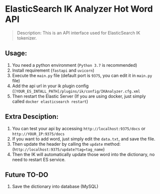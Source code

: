 # ElasticSearch IK Analyzer Hot Word API

> Description: This is an API interface used for ElasticSearch IK tokenizer.

## Usage:

1. You need a python environment (`Python 3.7` is recommended)
2. Install requirement (`fastapi` and `uvicorn`)
3. Execute the `main.py` file (default port is `9375`, you can edit it in `main.py` file)
4. Add the api url in your ik plugin config (`[YOUR_ES_INTALL_PATH]/plugins/ik/config/IKAnalyzer.cfg.xml`
5. Then restart the Elastic Server (If you are using docker, just simply called `docker elasticsearch restart`)


## Extra Desciption:

1. You can test your api by accessing `http://localhost:9375/docs` or `http://YOUR_IP:9375/docs`
2. If you want to add word, just simply edit the `data.txt`, and save the file.
3. Then update the header by calling the `update` method: (`http://localhost:9375/update?tag=tag_name`)
4. Then the IK will automatically update those word into the dictionary, no need to restart ES service.


## Future TO-DO
1. Save the dictionary into database (MySQL)
